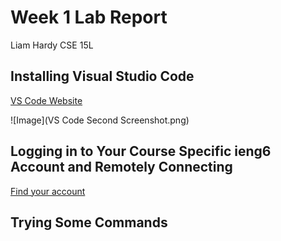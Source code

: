 # Week 1 Lab Report
Liam Hardy
CSE 15L


## Installing Visual Studio Code
[VS Code Website](https://code.visualstudio.com/)

![Image](VS Code Second Screenshot.png)

## Logging in to Your Course Specific ieng6 Account and Remotely Connecting 
[Find your account](https://sdacs.ucsd.edu/~icc/index.php)


## Trying Some Commands
